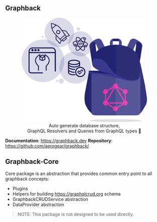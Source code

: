 ## Graphback

<p align="center">
  <img width="400" src="https://raw.githubusercontent.com/aerogear/graphback/master/website/static/img/logo.png"/>
  <br/>
  Auto generate database structure, <br/>
  GraphQL Resolvers and Queries from GraphQL types 🚀
</p>

**Documentation**: https://graphback.dev
**Repository**: https://github.com/aerogear/graphback/

## Graphback-Core 

Core package is an abstraction that provides common entry point to all graphback concepts:

- Plugins
- Helpers for building https://graphqlcrud.org schema
- GraphbackCRUDService abstraction
- DataProvider abstraction

> NOTE: This package is not designed to be used directly.
